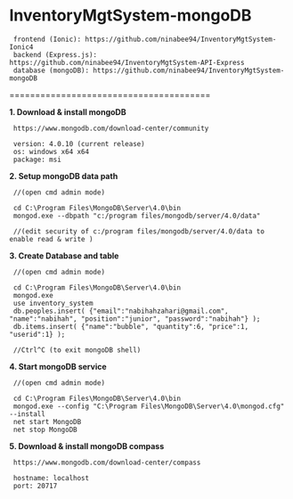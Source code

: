 # InventoryMgtSystem-mongoDB

     frontend (Ionic): https://github.com/ninabee94/InventoryMgtSystem-Ionic4
     backend (Express.js): https://github.com/ninabee94/InventoryMgtSystem-API-Express
     database (mongoDB): https://github.com/ninabee94/InventoryMgtSystem-mongoDB
     
=======================================

<b>1. Download & install mongoDB</b>

     https://www.mongodb.com/download-center/community
     
     version: 4.0.10 (current release)
     os: windows x64 x64
     package: msi
    
<b>2. Setup mongoDB data path</b>
     
     //(open cmd admin mode)
     
     cd C:\Program Files\MongoDB\Server\4.0\bin     
     mongod.exe --dbpath "c:/program files/mongodb/server/4.0/data"
     
     //(edit security of c:/program files/mongodb/server/4.0/data to enable read & write )
     
<b>3. Create Database and table</b>

     //(open cmd admin mode)
     
     cd C:\Program Files\MongoDB\Server\4.0\bin
     mongod.exe 
     use inventory_system
     db.peoples.insert( {"email":"nabihahzahari@gmail.com", "name":"nabihah", "position":"junior", "password":"nabihah"} );
     db.items.insert( {"name":"bubble", "quantity":6, "price":1, "userid":1} );
     
     //Ctrl^C (to exit mongoDB shell)
     
<b>4. Start mongoDB service</b>

     //(open cmd admin mode)
     
     cd C:\Program Files\MongoDB\Server\4.0\bin
     mongod.exe --config "C:\Program Files\MongoDB\Server\4.0\mongod.cfg" --install
     net start MongoDB
     net stop MongoDB

<b>5. Download & install mongoDB compass</b>
     
     https://www.mongodb.com/download-center/compass
     
     hostname: localhost
     port: 20717
     

